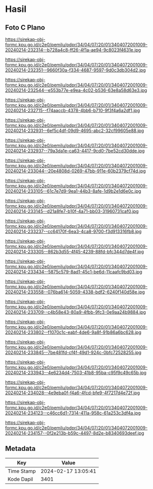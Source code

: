 # Hasil

## Foto C Plano

https://sirekap-obj-formc.kpu.go.id/c2e0/pemilu/pdpr/34/04/07/20/01/3404072001009-20240214-232314--b728a4c8-ff26-4f1a-ae94-9c8023f4631e.jpg

https://sirekap-obj-formc.kpu.go.id/c2e0/pemilu/pdpr/34/04/07/20/01/3404072001009-20240214-232351--9660f30a-f334-4687-9597-9d0c3db304d2.jpg

https://sirekap-obj-formc.kpu.go.id/c2e0/pemilu/pdpr/34/04/07/20/01/3404072001009-20240214-232544--e553b77e-e9ea-4c02-b536-63e8a58d63e3.jpg

https://sirekap-obj-formc.kpu.go.id/c2e0/pemilu/pdpr/34/04/07/20/01/3404072001009-20240214-232715--f74aaccb-4378-4bb6-b710-9f3f4a6a2df1.jpg

https://sirekap-obj-formc.kpu.go.id/c2e0/pemilu/pdpr/34/04/07/20/01/3404072001009-20240214-232931--6ef5c4df-09d9-4695-abc2-32cf99605e88.jpg

https://sirekap-obj-formc.kpu.go.id/c2e0/pemilu/pdpr/34/04/07/20/01/3404072001009-20240214-232937--79a3da1e-ca63-4417-9cd0-7be52cd30dde.jpg

https://sirekap-obj-formc.kpu.go.id/c2e0/pemilu/pdpr/34/04/07/20/01/3404072001009-20240214-233044--20e4808d-0269-47bb-911e-60b2379cf74d.jpg

https://sirekap-obj-formc.kpu.go.id/c2e0/pemilu/pdpr/34/04/07/20/01/3404072001009-20240214-233105--61c7e7d9-9ea1-44b3-8afe-1d9b2e1d6e0c.jpg

https://sirekap-obj-formc.kpu.go.id/c2e0/pemilu/pdpr/34/04/07/20/01/3404072001009-20240214-233145--d21a8fe7-b10f-4a71-bb03-31960731caf0.jpg

https://sirekap-obj-formc.kpu.go.id/c2e0/pemilu/pdpr/34/04/07/20/01/3404072001009-20240214-233237--cc64170f-6ea3-4ca8-9700-f3d913316fb8.jpg

https://sirekap-obj-formc.kpu.go.id/c2e0/pemilu/pdpr/34/04/07/20/01/3404072001009-20240214-233305--862b3d55-4f45-4239-88fd-bfc344d7de4f.jpg

https://sirekap-obj-formc.kpu.go.id/c2e0/pemilu/pdpr/34/04/07/20/01/3404072001009-20240214-233434--5875c579-8ad1-45c1-be6d-11caafc9bd03.jpg

https://sirekap-obj-formc.kpu.go.id/c2e0/pemilu/pdpr/34/04/07/20/01/3404072001009-20240214-233558--076ba614-5059-4338-bdf2-6240f140d58e.jpg

https://sirekap-obj-formc.kpu.go.id/c2e0/pemilu/pdpr/34/04/07/20/01/3404072001009-20240214-233709--c4b58e43-80a9-4fbb-9fc3-0e9aa24b9884.jpg

https://sirekap-obj-formc.kpu.go.id/c2e0/pemilu/pdpr/34/04/07/20/01/3404072001009-20240214-233802--f1070c1c-eabf-4de6-9a8f-91b86a6bc628.jpg

https://sirekap-obj-formc.kpu.go.id/c2e0/pemilu/pdpr/34/04/07/20/01/3404072001009-20240214-233845--7be481fd-cf4f-49d1-924c-0bfc72528255.jpg

https://sirekap-obj-formc.kpu.go.id/c2e0/pemilu/pdpr/34/04/07/20/01/3404072001009-20240214-233943--4e6234d4-7503-41b8-95ba-c95f9c49c65b.jpg

https://sirekap-obj-formc.kpu.go.id/c2e0/pemilu/pdpr/34/04/07/20/01/3404072001009-20240214-234028--4e9eba0f-f4a6-4fcd-bfe9-4f7217d4e72f.jpg

https://sirekap-obj-formc.kpu.go.id/c2e0/pemilu/pdpr/34/04/07/20/01/3404072001009-20240214-234123--c46cc6d1-7314-411a-958c-61a253c3df4a.jpg

https://sirekap-obj-formc.kpu.go.id/c2e0/pemilu/pdpr/34/04/07/20/01/3404072001009-20240214-234157--0f2e213b-b59c-4497-8d2e-b8340693deef.jpg


## Metadata

| Key        | Value               |
| ---------- | ------------------- |
| Time Stamp | 2024-02-17 13:05:41 |
| Kode Dapil | 3401                |



